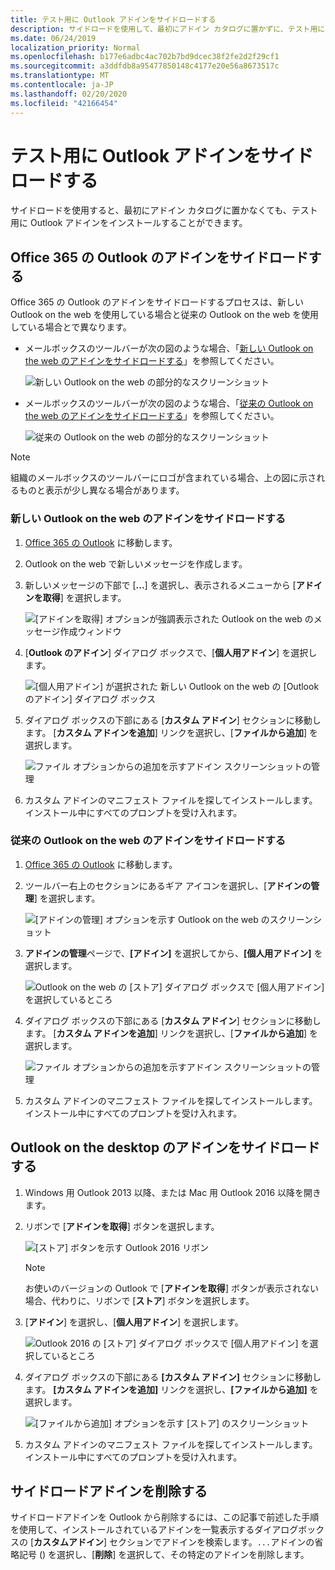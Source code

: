 ```yaml
---
title: テスト用に Outlook アドインをサイドロードする
description: サイドロードを使用して、最初にアドイン カタログに置かずに、テスト用に Outlook アドインをインストールします。
ms.date: 06/24/2019
localization_priority: Normal
ms.openlocfilehash: b177e6adbc4ac702b7bd9dcec38f2fe2d2f29cf1
ms.sourcegitcommit: a3ddfdb8a95477850148c4177e20e56a8673517c
ms.translationtype: MT
ms.contentlocale: ja-JP
ms.lasthandoff: 02/20/2020
ms.locfileid: "42166454"
---
```

# <a name="sideload-outlook-add-ins-for-testing"></a>テスト用に Outlook アドインをサイドロードする

サイドロードを使用すると、最初にアドイン カタログに置かなくても、テスト用に Outlook アドインをインストールすることができます。


## <a name="sideload-an-add-in-in-outlook-in-office-365"></a>Office 365 の Outlook のアドインをサイドロードする

Office 365 の Outlook のアドインをサイドロードするプロセスは、新しい Outlook on the web を使用している場合と従来の Outlook on the web を使用している場合とで異なります。

- メールボックスのツールバーが次の図のような場合、「[新しい Outlook on the web のアドインをサイドロードする](#sideload-an-add-in-in-the-new-outlook-on-the-web)」を参照してください。

    ![新しい Outlook on the web の部分的なスクリーンショット](../images/outlook-on-the-web-new-toolbar.png)

- メールボックスのツールバーが次の図のような場合、「[従来の Outlook on the web のアドインをサイドロードする](#sideload-an-add-in-in-classic-outlook-on-the-web)」を参照してください。

    ![従来の Outlook on the web の部分的なスクリーンショット](../images/outlook-on-the-web-classic-toolbar.png)

> [!NOTE]
> 組織のメールボックスのツールバーにロゴが含まれている場合、上の図に示されるものと表示が少し異なる場合があります。

### <a name="sideload-an-add-in-in-the-new-outlook-on-the-web"></a>新しい Outlook on the web のアドインをサイドロードする

1. [Office 365 の Outlook](https://outlook.office.com) に移動します。

1. Outlook on the web で新しいメッセージを作成します。   

1. 新しいメッセージの下部で [**...**] を選択し、表示されるメニューから [**アドインを取得**] を選択します。

    ![[アドインを取得] オプションが強調表示された Outlook on the web のメッセージ作成ウィンドウ](../images/outlook-on-the-web-new-get-add-ins.png)

1. [**Outlook のアドイン**] ダイアログ ボックスで、[**個人用アドイン**] を選択します。

    ![[個人用アドイン] が選択された 新しい Outlook on the web の [Outlook のアドイン] ダイアログ ボックス](../images/outlook-on-the-web-new-my-add-ins.png)

1. ダイアログ ボックスの下部にある [**カスタム アドイン**] セクションに移動します。 [**カスタム アドインを追加**] リンクを選択し、[**ファイルから追加**] を選択します。

    ![ファイル オプションからの追加を示すアドイン スクリーンショットの管理](../images/outlook-sideload-desktop-add-from-file.png)

1. カスタム アドインのマニフェスト ファイルを探してインストールします。インストール中にすべてのプロンプトを受け入れます。

### <a name="sideload-an-add-in-in-classic-outlook-on-the-web"></a>従来の Outlook on the web のアドインをサイドロードする

1. [Office 365 の Outlook](https://outlook.office.com) に移動します。

1. ツールバー右上のセクションにあるギア アイコンを選択し、[**アドインの管理**] を選択します。

    ![[アドインの管理] オプションを示す Outlook on the web のスクリーンショット](../images/outlook-sideload-web-manage-integrations.png)

1. **アドインの管理**ページで、**[アドイン]** を選択してから、**[個人用アドイン]** を選択します。

    ![Outlook on the web の [ストア] ダイアログ ボックスで [個人用アドイン] を選択しているところ](../images/outlook-sideload-store-select-add-ins.png)

1. ダイアログ ボックスの下部にある [**カスタム アドイン**] セクションに移動します。 [**カスタム アドインを追加**] リンクを選択し、[**ファイルから追加**] を選択します。

    ![ファイル オプションからの追加を示すアドイン スクリーンショットの管理](../images/outlook-sideload-desktop-add-from-file.png)

1. カスタム アドインのマニフェスト ファイルを探してインストールします。インストール中にすべてのプロンプトを受け入れます。

## <a name="sideload-an-add-in-in-outlook-on-the-desktop"></a>Outlook on the desktop のアドインをサイドロードする

1. Windows 用 Outlook 2013 以降、または Mac 用 Outlook 2016 以降を開きます。

1. リボンで [**アドインを取得**] ボタンを選択します。

    ![[ストア] ボタンを示す Outlook 2016 リボン](../images/outlook-sideload-desktop-store.png)

    > [!NOTE]
    > お使いのバージョンの Outlook で [**アドインを取得**] ボタンが表示されない場合、代わりに、リボンで [**ストア**] ボタンを選択します。

1. [**アドイン**] を選択し、[**個人用アドイン**] を選択します。

    ![Outlook 2016 の [ストア] ダイアログ ボックスで [個人用アドイン] を選択しているところ](../images/outlook-sideload-store-select-add-ins.png)

1. ダイアログ ボックスの下部にある **[カスタム アドイン]** セクションに移動します。 **[カスタム アドインを追加]** リンクを選択し、**[ファイルから追加]** を選択します。

    ![[ファイルから追加] オプションを示す [ストア] のスクリーンショット](../images/outlook-sideload-desktop-add-from-file.png)

1. カスタム アドインのマニフェスト ファイルを探してインストールします。インストール中にすべてのプロンプトを受け入れます。

## <a name="remove-a-sideloaded-add-in"></a>サイドロードアドインを削除する

サイドロードアドインを Outlook から削除するには、この記事で前述した手順を使用して、インストールされているアドインを一覧表示するダイアログボックスの [**カスタムアドイン**] セクションでアドインを検索します。`...`アドインの省略記号 () を選択し、[**削除**] を選択して、その特定のアドインを削除します。